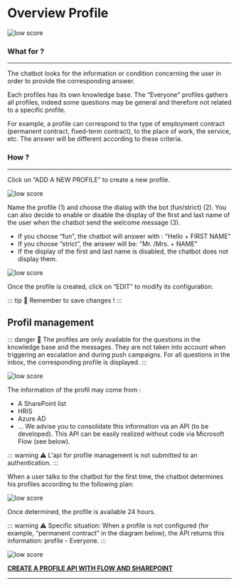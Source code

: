# Overview Profile

<div class="image_center">
  <img :src="$withBase('/assets/img/virtual-agent-studio/profile/profile1.png')" alt="low score">
</div>




### What for ?
---

The chatbot looks for the information or condition concerning the user in order
to provide the corresponding answer.

Each profiles has its own knowledge base. The “Everyone” profiles gathers all
profiles, indeed some questions may be general and therefore not related to a
specific profile.

For example, a profile can correspond to the type of employment contract
(permanent contract, fixed-term contract), to the place of work, the service,
etc. The answer will be different according to these criteria.


### How ?
---
Click on “ADD A NEW PROFILE” to create a new profile.

<div class="image_center">
  <img :src="$withBase('/assets/img/virtual-agent-studio/profile/profile2.png')" alt="low score">
</div>



Name the profile (1) and choose the dialog with the bot (fun/strict) (2). You
can also decide to enable or disable the display of the first and last name of
the user when the chatbot send the welcome message (3).

-   If you choose “fun”, the chatbot will answer with : "Hello + FIRST NAME"
-   If you choose “strict”, the answer will be: "Mr. /Mrs. + NAME"
-   If the display of the first and last name is disabled, the chatbot does not
    display them.

<div class="image_center">
  <img :src="$withBase('/assets/img/virtual-agent-studio/profile/profile3.png')" alt="low score">
</div>


Once the profile is created, click on “EDIT” to modify its configuration.

::: tip 💾 
Remember to save changes !
:::

## Profil management

::: danger 🔴
The profiles are only available for the questions in the knowledge base and
the messages. They are not taken into account when triggering an escalation and
during push campaigns. For all questions in the inbox, the corresponding profile
is displayed.
:::

<div class="image_center">
  <img :src="$withBase('/assets/img/virtual-agent-studio/profile/profile4.png')" alt="low score">
</div>



The information of the profil may come from :

-   A SharePoint list
-   HRIS
-   Azure AD
-   … We advise you to consolidate this information via an API (to be
    developed). This API can be easily realized without code via Microsoft Flow
    (see below).


::: warning ⚠️
L'api for profile management is not submitted to an authentication.
:::

When a user talks to the chatbot for the first time, the chatbot determines his
profiles according to the following plan:

<div class="image_center">
  <img :src="$withBase('/assets/img/virtual-agent-studio/profile/profile5.png')" alt="low score">
</div>



Once determined, the profile is available 24 hours.

::: warning ⚠️
Specific situation: When a profile is not configured (for example, “permanent
contract” in the diagram below), the API returns this information: profile -
Everyone.
:::

<div class="image_center">
  <img :src="$withBase('/assets/img/virtual-agent-studio/profile/profile6.png')" alt="low score">
</div>



[**CREATE A PROFILE API WITH FLOW AND SHAREPOINT**](/solutions/virtual-agent-studio/chatbot/profile/api_profile.html) 




---


<Intercom />
<Clarity />
<GoogleAnalytics />